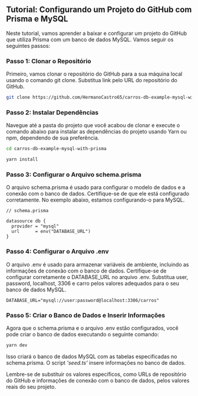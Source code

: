 ## Tutorial: Configurando um Projeto do GitHub com Prisma e MySQL
Neste tutorial, vamos aprender a baixar e configurar um projeto do GitHub que utiliza Prisma com um banco de dados MySQL. Vamos seguir os seguintes passos:

### Passo 1: Clonar o Repositório
Primeiro, vamos clonar o repositório do GitHub para a sua máquina local usando o comando git clone. Substitua link pelo URL do repositório do GitHub.

```bash
git clone https://github.com/HermanoCastro65/carros-db-example-mysql-with-prisma.git
```

### Passo 2: Instalar Dependências
Navegue até a pasta do projeto que você acabou de clonar e execute o comando abaixo para instalar as dependências do projeto usando Yarn ou npm, dependendo de sua preferência.

```bash
cd carros-db-example-mysql-with-prisma

yarn install
```
### Passo 3: Configurar o Arquivo schema.prisma
O arquivo schema.prisma é usado para configurar o modelo de dados e a conexão com o banco de dados. Certifique-se de que ele está configurado corretamente. No exemplo abaixo, estamos configurando-o para MySQL.

```prisma
// schema.prisma

datasource db {
  provider = "mysql"
  url      = env("DATABASE_URL")
}
```

### Passo 4: Configurar o Arquivo .env
O arquivo .env é usado para armazenar variáveis de ambiente, incluindo as informações de conexão com o banco de dados. Certifique-se de configurar corretamente o DATABASE_URL no arquivo .env. Substitua user, password, localhost, 3306 e carro pelos valores adequados para o seu banco de dados MySQL.

```env
DATABASE_URL="mysql://user:password@localhost:3306/carros"
```

### Passo 5: Criar o Banco de Dados e Inserir Informações
Agora que o schema.prisma e o arquivo .env estão configurados, você pode criar o banco de dados executando o seguinte comando:

```bash
yarn dev
```
Isso criará o banco de dados MySQL com as tabelas especificadas no schema.prisma. O script *'seed.ts'* insere informações no banco de dados.

Lembre-se de substituir os valores específicos, como URLs de repositório do GitHub e informações de conexão com o banco de dados, pelos valores reais do seu projeto.
